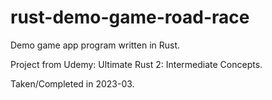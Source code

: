 # rust-demo-game-road-race

Demo game app program written in Rust.

Project from Udemy: Ultimate Rust 2: Intermediate Concepts.

Taken/Completed in 2023-03.
